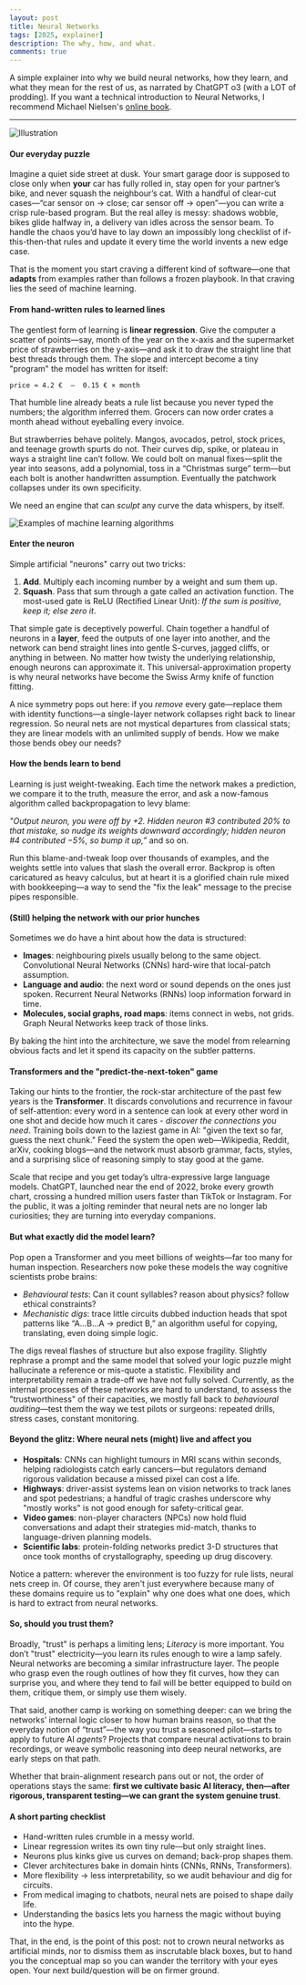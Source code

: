 ```yaml
---
layout: post
title: Neural Networks
tags: [2025, explainer]
description: The why, how, and what.
comments: true
---
```


A simple explainer into why we build neural networks, how they learn, and what they mean for the rest of us, as narrated by ChatGPT o3 (with a LOT of prodding). If you want a technical introduction to Neural Networks, I recommend Michael Nielsen's [online book][mn_link].

<hr>

![Illustration]({{site:url}}/assets/nn_blog.png)

#### Our everyday puzzle

Imagine a quiet side street at dusk. Your smart garage door is supposed to close only when **your** car has fully rolled in, stay open for your partner’s bike, and never squash the neighbour’s cat.
With a handful of clear-cut cases—“car sensor on → close; car sensor off → open”—you can write a crisp rule-based program. But the real alley is messy: shadows wobble, bikes glide halfway in, a delivery van idles across the sensor beam. To handle the chaos you’d have to lay down an impossibly long checklist of if-this-then-that rules and update it every time the world invents a new edge case.

That is the moment you start craving a different kind of software—one that **adapts** from examples rather than follows a frozen playbook. In that craving lies the seed of machine learning.

#### From hand-written rules to learned lines

The gentlest form of learning is **linear regression**. Give the computer a scatter of points—say, month of the year on the x-axis and the supermarket price of strawberries on the y-axis—and ask it to draw the straight line that best threads through them. The slope and intercept become a tiny "program" the model has written for itself:

```
price ≈ 4.2 €  –  0.15 € × month
```

That humble line already beats a rule list because you never typed the numbers; the algorithm inferred them. Grocers can now order crates a month ahead without eyeballing every invoice.

But strawberries behave politely. Mangos, avocados, petrol, stock prices, and teenage growth spurts do not. Their curves dip, spike, or plateau in ways a straight line can’t follow. We could bolt on manual fixes—split the year into seasons, add a polynomial, toss in a “Christmas surge” term—but each bolt is another handwritten assumption. Eventually the patchwork collapses under its own specificity.

We need an engine that can *sculpt* any curve the data whispers, by itself.

![Examples of machine learning algorithms]({{site:url}}/assets/nn_eg.svg)

#### Enter the neuron

Simple artificial "neurons" carry out two tricks:

1. **Add**. Multiply each incoming number by a weight and sum them up.
2. **Squash**. Pass that sum through a gate called an activation function. The most-used gate is ReLU (Rectified Linear Unit): *If the sum is positive, keep it; else zero it*.

That simple gate is deceptively powerful. Chain together a handful of neurons in a **layer**, feed the outputs of one layer into another, and the network can bend straight lines into gentle S-curves, jagged cliffs, or anything in between. No matter how twisty the underlying relationship, enough neurons can approximate it. This universal-approximation property is why neural networks have become the Swiss Army knife of function fitting.

A nice symmetry pops out here: if you *remove* every gate—replace them with identity functions—a single-layer network collapses right back to linear regression. So neural nets are not mystical departures from classical stats; they are linear models with an unlimited supply of bends. How we make those bends obey our needs?

#### How the bends learn to bend

Learning is just weight-tweaking. Each time the network makes a prediction, we compare it to the truth, measure the error, and ask a now-famous algorithm called backpropagation to levy blame:

*"Output neuron, you were off by +2. Hidden neuron #3 contributed 20% to that mistake, so nudge its weights downward accordingly; hidden neuron #4 contributed −5%, so bump it up,”* and so on.

Run this blame-and-tweak loop over thousands of examples, and the weights settle into values that slash the overall error. Backprop is often caricatured as heavy calculus, but at heart it is a glorified chain rule mixed with bookkeeping—a way to send the "fix the leak" message to the precise pipes responsible.

#### (Still) helping the network with our prior hunches

Sometimes we do have a hint about how the data is structured:

- **Images**: neighbouring pixels usually belong to the same object. Convolutional Neural Networks (CNNs) hard-wire that local-patch assumption.
- **Language and audio**: the next word or sound depends on the ones just spoken. Recurrent Neural Networks (RNNs) loop information forward in time.
- **Molecules, social graphs, road maps**: items connect in webs, not grids. Graph Neural Networks keep track of those links.

By baking the hint into the architecture, we save the model from relearning obvious facts and let it spend its capacity on the subtler patterns.

#### Transformers and the "predict-the-next-token" game

Taking our hints to the frontier, the rock-star architecture of the past few years is the **Transformer**. It discards convolutions and recurrence in favour of self-attention: every word in a sentence can look at every other word in one shot and decide how much it cares - *discover the connections you need*. Training boils down to the laziest game in AI: "given the text so far, guess the next chunk." Feed the system the open web—Wikipedia, Reddit, arXiv, cooking blogs—and the network must absorb grammar, facts, styles, and a surprising slice of reasoning simply to stay good at the game.

Scale that recipe and you get today’s ultra-expressive large language models. ChatGPT, launched near the end of 2022, broke every growth chart, crossing a hundred million users faster than TikTok or Instagram. For the public, it was a jolting reminder that neural nets are no longer lab curiosities; they are turning into everyday companions.

#### But what exactly did the model learn?

Pop open a Transformer and you meet billions of weights—far too many for human inspection. Researchers now poke these models the way cognitive scientists probe brains:

- *Behavioural tests*: Can it count syllables? reason about physics? follow ethical constraints?
- *Mechanistic digs*: trace little circuits dubbed induction heads that spot patterns like “A…B…A → predict B,” an algorithm useful for copying, translating, even doing simple logic.

The digs reveal flashes of structure but also expose fragility. Slightly rephrase a prompt and the same model that solved your logic puzzle might hallucinate a reference or mis-quote a statistic. Flexibility and interpretability remain a trade-off we have not fully solved. Currently, as the internal processes of these networks are hard to understand, to assess the "trustworthiness" of their capacities, we mostly fall back to *behavioural auditing*—test them the way we test pilots or surgeons: repeated drills, stress cases, constant monitoring.

#### Beyond the glitz: Where neural nets (might) live and affect you

- **Hospitals**: CNNs can highlight tumours in MRI scans within seconds, helping radiologists catch early cancers—but regulators demand rigorous validation because a missed pixel can cost a life.
- **Highways**: driver-assist systems lean on vision networks to track lanes and spot pedestrians; a handful of tragic crashes underscore why "mostly works" is not good enough for safety-critical gear.
- **Video games**: non-player characters (NPCs) now hold fluid conversations and adapt their strategies mid-match, thanks to language-driven planning models.
- **Scientific labs**: protein-folding networks predict 3-D structures that once took months of crystallography, speeding up drug discovery.

Notice a pattern: wherever the environment is too fuzzy for rule lists, neural nets creep in. Of course, they aren't just everywhere because many of these domains require us to "explain" why one does what one does, which is hard to extract from neural networks.

#### So, should you trust them?

Broadly, "trust" is perhaps a limiting lens; *Literacy* is more important. You don’t "trust" electricity—you learn its rules enough to wire a lamp safely. Neural networks are becoming a similar infrastructure layer. The people who grasp even the rough outlines of how they fit curves, how they can surprise you, and where they tend to fail will be better equipped to build on them, critique them, or simply use them wisely.

That said, another camp is working on something deeper: can we bring the networks’ internal logic closer to how human brains reason, so that the everyday notion of “trust”—the way you trust a seasoned pilot—starts to apply to future AI *agents*? Projects that compare neural activations to brain recordings, or weave symbolic reasoning into deep neural networks, are early steps on that path. 

Whether that brain-alignment research pans out or not, the order of operations stays the same: **first we cultivate basic AI literacy, then—after rigorous, transparent testing—we can grant the system genuine trust**.

#### A short parting checklist

- Hand-written rules crumble in a messy world.
- Linear regression writes its own tiny rule—but only straight lines.
- Neurons plus kinks give us curves on demand; back-prop shapes them.
- Clever architectures bake in domain hints (CNNs, RNNs, Transformers).
- More flexibility → less interpretability, so we audit behaviour and dig for circuits.
- From medical imaging to chatbots, neural nets are poised to shape daily life.
- Understanding the basics lets you harness the magic without buying into the hype.

That, in the end, is the point of this post: not to crown neural networks as artificial minds, nor to dismiss them as inscrutable black boxes, but to hand you the conceptual map so you can wander the territory with your eyes open. Your next build/question will be on firmer ground.

[mn_link]: http://neuralnetworksanddeeplearning.com/